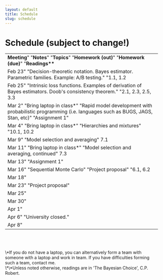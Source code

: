 ```yaml
---
layout: default
title: Schedule
slug: schedule
---
```


Schedule (subject to change!)
=============================


<table>  <tr>    <td><b>Meeting</b>"	"<b>Notes</b>"	"<b>Topics</b>"	"<b>Homework (out)</b>"	"<b>Homework (due)</b>"	"<b>Readings**</b></td>  </tr>  <tr>    <td>Feb 23"		"Decision-theoretic notation. Bayes estimator. Parametric families. Example: A/B testing."			"1.1, 1.2</td>  </tr>  <tr>    <td>Feb 25"		"Intrinsic loss functions. Examples of derivation of Bayes estimators. Doob's consistency theorem."			"2.1, 2.3, 2.5, 3.3</td>  </tr>  <tr>    <td>Mar 2"	"Bring laptop in class*"	"Rapid model development with probabilistic programming (i.e. languages such as BUGS, JAGS, Stan, etc)"	"Assignment 1"		</td>  </tr>  <tr>    <td>Mar 4"	"Bring laptop in class*"	"Hierarchies and mixtures"			"10.1, 10.2</td>  </tr>  <tr>    <td>Mar 9"		"Model selection and averaging"			7.1</td>  </tr>  <tr>    <td>Mar 11"	"Bring laptop in class*"	"Model selection and averaging, continued"			7.3</td>  </tr>  <tr>    <td>Mar 13"				"Assignment 1"	</td>  </tr>  <tr>    <td>Mar 16"		"Sequential Monte Carlo"	"Project proposal"		"6.1, 6.2</td>  </tr>  <tr>    <td>Mar 18"					</td>  </tr>  <tr>    <td>Mar 23"				"Project proposal"	</td>  </tr>  <tr>    <td>Mar 25"					</td>  </tr>  <tr>    <td>Mar 30"					</td>  </tr>  <tr>    <td>Apr 1"					</td>  </tr>  <tr>    <td>Apr 6"	"University closed."				</td>  </tr>  <tr>    <td>Apr 8"					</td>  </tr><!-- schedule --></table>

<br/>
<br/>
<br/>
\*If you do not have a laptop, you can alternatively form a team with someone with a laptop and work in team. If you have difficulties forming such a team, contact me.
<br/>
\*\*Unless noted otherwise, readings are in 'The Bayesian Choice', C.P. Robert.
